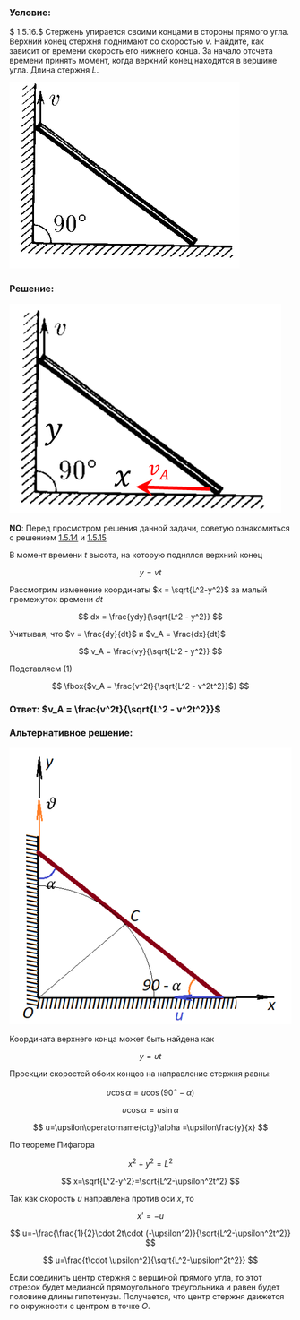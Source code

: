 ###  Условие:

$ 1.5.16.$ Стержень упирается своими концами в стороны прямого угла. Верхний конец стержня поднимают со скоростью $v$. Найдите, как зависит от времени скорость его нижнего конца. За начало отсчета времени принять момент, когда верхний конец находится в вершине угла. Длина стержня $L$.

![ К задаче $1.5.16$ |411x332, 31%](../../img/1.5.16/statement.png)

###  Решение:

![ Распределение скоростей концей стержня |486x375, 41%](../../img/1.5.16/draw.png)

__NO__: Перед просмотром решения данной задачи, советую ознакомиться с решением [1.5.14](../1.5.14) и [1.5.15](../1.5.15)

В момент времени $t$ высота, на которую поднялся верхний конец

$$
y = v t\tag{1}
$$

Рассмотрим изменение координаты $x = \sqrt{L^2-y^2}$ за малый промежуток времени $dt$

$$
dx = \frac{ydy}{\sqrt{L^2 - y^2}}
$$

Учитывая, что $v = \frac{dy}{dt}$ и $v_A = \frac{dx}{dt}$

$$
v_A = \frac{vy}{\sqrt{L^2 - y^2}}
$$

Подставляем $(1)$

$$
\fbox{$v_A = \frac{v^2t}{\sqrt{L^2 - v^2t^2}}$}
$$

###  Ответ: $v_A = \frac{v^2t}{\sqrt{L^2 - v^2t^2}}$

###  Альтернативное решение:

![ Распределение скоростей концей стержня |524x514, 41%](../../img/1.5.16/draw1.png)

Координата верхнего конца может быть найдена как

$$
y=\upsilon t
$$

Проекции скоростей обоих концов на направление стержня равны:

$$
\upsilon\cos\alpha =u\cos(90^{\circ}-\alpha )
$$

$$
\upsilon\cos\alpha =u\sin\alpha
$$

$$
u=\upsilon\operatorname{ctg}\alpha =\upsilon\frac{y}{x}
$$

По теореме Пифагора

$$
x^2+y^2=L^2
$$

$$
x=\sqrt{L^2-y^2}=\sqrt{L^2-\upsilon^2t^2}
$$

Так как скорость $u$ направлена против оси $x$, то

$$
x’=-u
$$

$$
u=-\frac{\frac{1}{2}\cdot 2t\cdot (-\upsilon^2)}{\sqrt{L^2-\upsilon^2t^2}}
$$

$$
u=\frac{t\cdot \upsilon^2}{\sqrt{L^2-\upsilon^2t^2}}
$$

Если соединить центр стержня с вершиной прямого угла, то этот отрезок будет медианой прямоугольного треугольника и равен будет половине длины гипотенузы. Получается, что центр стержня движется по окружности с центром в точке $O$.